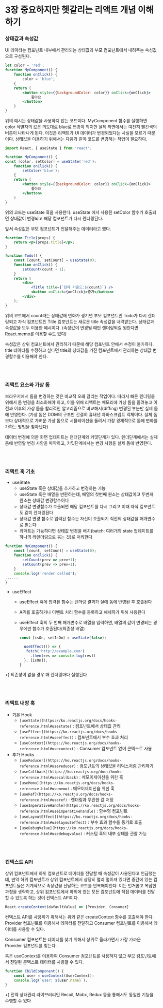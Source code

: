 # 3장 중요하지만 헷갈리는 리액트 개념 이해하기

### 상태값과 속성값

UI 데이터는 컴포넌트 내부에서 관리되는 상태값과 부모 컴포넌트에서 내려주는 속성값으로 구성된다.

```jsx
let color = 'red';
function MyComponent() {
	function onClick() {
		color = 'blue';
	{
	return (
		<button style={{backgroundColor: color}} onClick={onClick}>
			좋아요
		</button>
	)
}
```

위의 예시는 상태값을 사용하지 않는 코드이다. MyComponent 함수를 실행하면 color 식별자의 값은 의도대로 blue로 변경이 되지만 실제 화면에서는 여전히 빨간색의 버튼이 나타나게 된다. 이것은 리액트가 UI 데이터가 변경되었다는 사실을 모르기 때문이다. 상태값을 이용하기 위해서는 다음과 같이 코드를 변경하는 작업이 필요하다.

```jsx
import React, { useState } from 'react';

function MyComponent() {
const [color, setColor] = useState('red');
	function onClick() {
		setColor('blue');
	{
	return (
		<button style={{backgroundColor: color}} onClick={onClick}>
			좋아요
		</button>
	)
}
```

위의 코드는 useState 훅을 사용한다. useState 에서 사용된 setColor 함수가 호출되면 상태값이 변경되고 해당 컴포넌트가 다시 렌더링된다.

앞서 속성값은 부모 컴포넌트가 전달해주는 데이터라고 했다.

```jsx
function Title(props) {
    return <p>{props.title}</p>;
}

function Todo() {
    const [count, setCount] = useState(0);
    function onClick() {
        setCount(count + 1);
    }
    return (
        <div>
            <Title title={`현재 카운드:${count}`} />
            <button onClick={onClick}>증가</button>
        </div>
    );
}
```

위의 코드에서 count라는 상태값에 변화가 생기면 부모 컴포넌트인 Todo가 다시 렌더링되고 자식 컴포넌트인 Title 컴포넌트는 새로운 title 속성값을 내려받는다. 상태값과 속성값을 모두 이용한 예시이다. (속성값이 변경될 때만 렌더링되길 원한다면 React.memo를 이용할 수도 있다)

속성값은 상위 컴포넌트에서 관리하기 때문에 해당 컴포넌트 안에서 수정이 불가하다. title 데이터를 수정하고 싶다면 title의 상태값을 가진 컴포넌트에서 관리하는 상태값 변경함수를 이용해야 한다.

<br>
<br>

### 리액트 요소와 가상 돔

브라우저에서 돔을 변경하는 것은 비교적 오래 걸리는 작업이다. 따라서 빠른 렌더링을 위해서 돔 변경을 최소화해야 하고, 이를 위해 리액트는 메모리에 가상 돔을 올려놓고 이전과 이후의 가상 돔을 합리적인 알고리즘으로 비교해서(diffing) 변경된 부분만 실제 돔에 반영한다. (가상 돔은 DOM의 구조만 간결히 흉내낸 자바스크립트 객체이다. 실제 돔보다 상대적으로 가벼운 가상 돔으로 시뮬레이션을 돌려서 가장 경제적으로 돔에 변화를 가하는 방법을 찾아낸다)

데이터 변경에 의한 화면 업데이트는 랜더단계와 커밋단계가 있다. 렌더단계에서는 실제 돔에 반영할 변경 사항을 파악하고, 커밋단계에서는 변경 사항을 실제 돔에 반영한다.

<br>
<br>

### 리액트 훅 기초

-   useState
    -   useState 훅은 상태값을 추가하고 변경하는 기능
    -   useState 훅은 배열을 반환하는데, 배열의 첫번째 원소는 상태값이고 두번째 원소는 상태값 변경함수이다
    -   상태값 변경함수가 호출되면 해당 컴포넌트를 다시 그리고 이때 자식 컴포넌트도 같이 렌더링된다
    -   상태값 변경 함수로 입력된 함수는 자신이 호출되기 직전의 상태값을 매개변수로 받는다
    -   리액트는 가능하다면 상태값 변경을 배치(batch: 여러개의 state 업데이트를 하나의 리렌더링으로 묶는 것)로 처리한다

```jsx
function MyComponent() {
	const [count, setCount] = useState(0);
	function onClick() {
		setCount(prev => prev+1);
		setCount(prev => prev+1);
	}
	console.log('render called');
......
}
```

-   useEffect

    -   useEffect 훅에 입력된 함수는 렌더링 결과가 실에 돔에 반영된 후 호출된다
    -   API를 호출하거나 이벤트 처리 함수를 등록하고 해체하기 위해 사용된다
    -   useEffect 훅의 두 번째 매개변수로 배열을 입력하면, 배열의 값이 변경되는 경우에만 함수가 호출된다(의존성 배열)

        ```jsx
        const [isOn, setIsOn] = useState(false);

          useEffect(() => {
           fetch('http://example.com')
             .then(res => console.log(res))
          }, [isOn]);
        }
        ```

+) 의존성이 없을 경우 매 렌더링마다 실행된다

<br>
<br>

### 리액트 내장 훅

-   기본 Hook
    -   `[useState](https://ko.reactjs.org/docs/hooks-reference.html#usestate)` : 컴포넌트에서 상태값 관리
    -   `[useEffect](https://ko.reactjs.org/docs/hooks-reference.html#useeffect)` : 컴포넌트에서 부수 효과 처리
    -   `[useContext](https://ko.reactjs.org/docs/hooks-reference.html#usecontext)` : Consumer 컴포넌트 없이 콘텍스트 사용
-   추가 Hooks
    -   `[useReducer](https://ko.reactjs.org/docs/hooks-reference.html#usereducer)` : 컴포넌트의 상태값을 리덕스처럼 관리하기
    -   `[useCallback](https://ko.reactjs.org/docs/hooks-reference.html#usecallback)` : 메모이제이션을 위한 훅
    -   `[useMemo](https://ko.reactjs.org/docs/hooks-reference.html#usememo)` : 메모이제이션을 위한 훅
    -   `[useRef](https://ko.reactjs.org/docs/hooks-reference.html#useref)` : 렌더링과 무관한 값 저장
    -   `[useImperativeHandle](https://ko.reactjs.org/docs/hooks-reference.html#useimperativehandle)` : 함수형 컴포넌트
    -   `[useLayoutEffect](https://ko.reactjs.org/docs/hooks-reference.html#uselayouteffect)` : 부수 효과 함수를 동기로 호출
    -   `[useDebugValue](https://ko.reactjs.org/docs/hooks-reference.html#usedebugvalue)` : 커스텀 훅의 내부 상태를 관찰 가능

<br>
<br>

### 컨텍스트 API

상위 컴포넌트에서 하위 컴포넌트로 데이터를 전달할 때 속성값이 사용된다고 언급했는데, 만약 하위 컴포넌트가 상위 컴포넌트에서 상당히 멀리 떨어져 있다면 중간에 있는 컴포넌트들은 기계적으로 속상값을 전달하는 코드를 반복해야한다. 이는 번거롭고 복잡한 과정을 생략하고, 상위 컴포넌트에서 하위에 있는 모든 컴포넌트에 직접 데이터를 전달할 수 있도록 하는 것이 컨텍스트 API이다.

```jsx
React.createContext(dafaultValue) => {Provider, Consumer}
```

컨텍스트 API를 사용하기 위해서는 위와 같은 createContext 함수를 호출해야 한다. Provider 컴포넌트를 이용해서 데이터를 전달하고 Consumer 컴포넌트를 이용해서 데이터를 사용할 수 있다.

Consumer 컴포넌트는 데이터를 찾기 위해서 상위로 올라가면서 가장 가까운 Provider 컴포넌트를 찾는다.

혹은 useContext를 이용하여 Consumer 컴포넌트를 사용하지 않고 부모 컴포넌트에서 전달된 콘텍스트 데이터를 사용할 수 있다.

```jsx
function ChildComponent() {
    const user = useContext(UserContext);
    console.log(`user: ${user.name}`);
}
```

+) 전역 상태관리 라이브러리인 Recoil, Mobx, Redux 등을 통해서도 동일한 기능을 수행할 수 있다
